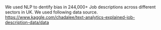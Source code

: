 

We used NLP to dentify bias in 244,000+ Job descriptions across different sectors in UK. We used following data source.
https://www.kaggle.com/chadalee/text-analytics-explained-job-description-data/data
